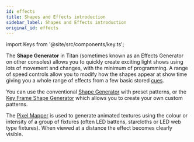 ```yaml
---
id: effects
title: Shapes and Effects introduction
sidebar_label: Shapes and Effects introduction
original_id: effects
---
```


import Keys from '@site/src/components/key.ts';

The **Shape Generator** in Titan (sometimes known as an Effects Generator on
other consoles) allows you to quickly create exciting light shows using
lots of movement and changes, with the minimum of programming. A range
of speed controls allow you to modify how the shapes appear at show time
giving you a whole range of effects from a few basic stored [cues](cues.md).

You can use the conventional 
[Shape Generator](effects/shape-generator.md) with preset patterns, or
the [Key Frame Shape Generator](effects/key-frame-shapes.md) which allows you to create your own custom
patterns.

The [Pixel Mapper](effects/pixel-mapper.md) is used to generate animated textures using the colour
or intensity of a group of fixtures (often LED battens, starcloths or
LED web type fixtures). When viewed at a distance the effect becomes
clearly visible.